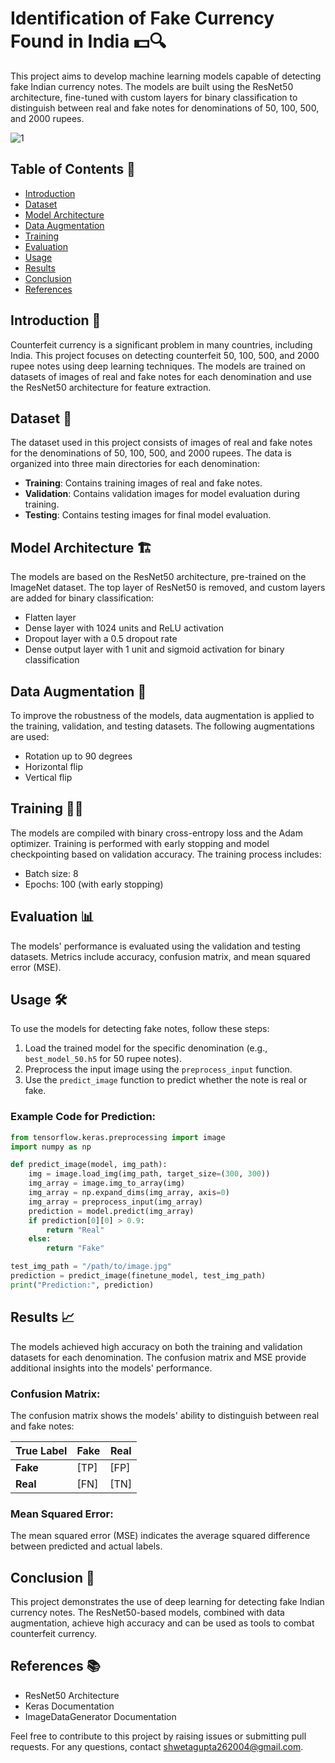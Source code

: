 # Identification of Fake Currency Found in India 💵🔍

This project aims to develop machine learning models capable of detecting fake Indian currency notes. The models are built using the ResNet50 architecture, fine-tuned with custom layers for binary classification to distinguish between real and fake notes for denominations of 50, 100, 500, and 2000 rupees.


![1](https://github.com/Shwetagupta2004/Identification-of-Fake-Currency-Found-in-India/assets/141017117/ee297e58-8d27-4195-9484-fce1489399fb)

## Table of Contents 📑
- [Introduction](#introduction)
- [Dataset](#dataset)
- [Model Architecture](#model-architecture)
- [Data Augmentation](#data-augmentation)
- [Training](#training)
- [Evaluation](#evaluation)
- [Usage](#usage)
- [Results](#results)
- [Conclusion](#conclusion)
- [References](#references)

## Introduction 📝
Counterfeit currency is a significant problem in many countries, including India. This project focuses on detecting counterfeit 50, 100, 500, and 2000 rupee notes using deep learning techniques. The models are trained on datasets of images of real and fake notes for each denomination and use the ResNet50 architecture for feature extraction.

## Dataset 📂
The dataset used in this project consists of images of real and fake notes for the denominations of 50, 100, 500, and 2000 rupees. The data is organized into three main directories for each denomination:
- **Training**: Contains training images of real and fake notes.
- **Validation**: Contains validation images for model evaluation during training.
- **Testing**: Contains testing images for final model evaluation.

## Model Architecture 🏗️
The models are based on the ResNet50 architecture, pre-trained on the ImageNet dataset. The top layer of ResNet50 is removed, and custom layers are added for binary classification:
- Flatten layer
- Dense layer with 1024 units and ReLU activation
- Dropout layer with a 0.5 dropout rate
- Dense output layer with 1 unit and sigmoid activation for binary classification

## Data Augmentation 🔄
To improve the robustness of the models, data augmentation is applied to the training, validation, and testing datasets. The following augmentations are used:
- Rotation up to 90 degrees
- Horizontal flip
- Vertical flip

## Training 🏋️‍♂️
The models are compiled with binary cross-entropy loss and the Adam optimizer. Training is performed with early stopping and model checkpointing based on validation accuracy. The training process includes:
- Batch size: 8
- Epochs: 100 (with early stopping)

## Evaluation 📊
The models' performance is evaluated using the validation and testing datasets. Metrics include accuracy, confusion matrix, and mean squared error (MSE).

## Usage 🛠️
To use the models for detecting fake notes, follow these steps:
1. Load the trained model for the specific denomination (e.g., `best_model_50.h5` for 50 rupee notes).
2. Preprocess the input image using the `preprocess_input` function.
3. Use the `predict_image` function to predict whether the note is real or fake.

### Example Code for Prediction:
```python
from tensorflow.keras.preprocessing import image
import numpy as np

def predict_image(model, img_path):
    img = image.load_img(img_path, target_size=(300, 300))
    img_array = image.img_to_array(img)
    img_array = np.expand_dims(img_array, axis=0)
    img_array = preprocess_input(img_array)
    prediction = model.predict(img_array)
    if prediction[0][0] > 0.9:
        return "Real"
    else:
        return "Fake"

test_img_path = "/path/to/image.jpg"
prediction = predict_image(finetune_model, test_img_path)
print("Prediction:", prediction)
```

## Results 📈
The models achieved high accuracy on both the training and validation datasets for each denomination. The confusion matrix and MSE provide additional insights into the models' performance.

### Confusion Matrix:
The confusion matrix shows the models' ability to distinguish between real and fake notes:

| True Label | Fake | Real |
|------------|------|------|
| **Fake**   | [TP] | [FP] |
| **Real**   | [FN] | [TN] |

### Mean Squared Error:
The mean squared error (MSE) indicates the average squared difference between predicted and actual labels.

## Conclusion 🏁
This project demonstrates the use of deep learning for detecting fake Indian currency notes. The ResNet50-based models, combined with data augmentation, achieve high accuracy and can be used as tools to combat counterfeit currency.

## References 📚
- ResNet50 Architecture
- Keras Documentation
- ImageDataGenerator Documentation

Feel free to contribute to this project by raising issues or submitting pull requests. For any questions, contact [shwetagupta262004@gmail.com](mailto:shwetagupta262004@gmail.com).
